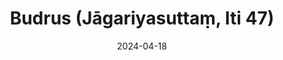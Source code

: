 ---
layout: page
title: 'Budrus (Jāgariyasuttaṃ, Iti 47)'
category: bylota
index: 
sortIndex: 47
suttacentral: iti47
date: 2024-04-18
tags: 
---